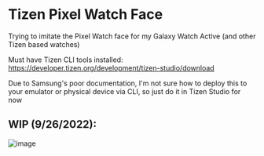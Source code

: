 # Tizen Pixel Watch Face
Trying to imitate the Pixel Watch face for my Galaxy Watch Active (and other Tizen based watches)

Must have Tizen CLI tools installed: https://developer.tizen.org/development/tizen-studio/download

Due to Samsung's poor documentation, I'm not sure how to deploy this to your emulator or physical device via CLI, so just do it in Tizen Studio for now

## WIP (9/26/2022):

![image](https://user-images.githubusercontent.com/29584664/192394629-3ef4e97b-fc10-42d0-8f06-8eedd88c0720.png)
